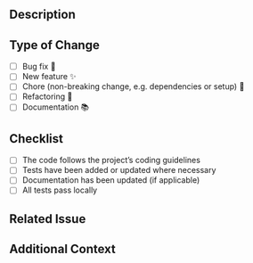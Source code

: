 ## Description

<!-- Provide a brief description of the changes introduced in this PR -->

## Type of Change

- [ ] Bug fix 🐛
- [ ] New feature ✨
- [ ] Chore (non-breaking change, e.g. dependencies or setup) 🔧
- [ ] Refactoring 🔄
- [ ] Documentation 📚

## Checklist

- [ ] The code follows the project’s coding guidelines
- [ ] Tests have been added or updated where necessary
- [ ] Documentation has been updated (if applicable)
- [ ] All tests pass locally

## Related Issue

<!-- If this PR addresses or closes an issue, link to it here -->

## Additional Context

<!-- Add any other context or screenshots about the PR -->

